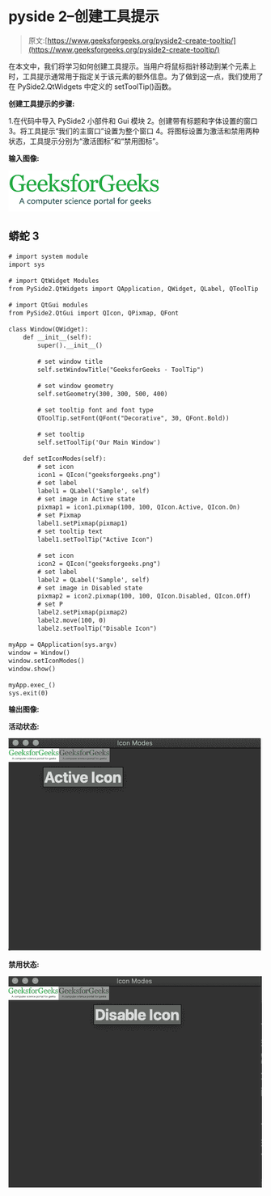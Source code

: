 # pyside 2–创建工具提示

> 原文:[https://www.geeksforgeeks.org/pyside2-create-tooltip/](https://www.geeksforgeeks.org/pyside2-create-tooltip/)

在本文中，我们将学习如何创建工具提示。当用户将鼠标指针移动到某个元素上时，工具提示通常用于指定关于该元素的额外信息。为了做到这一点，我们使用了在 PySide2.QtWidgets 中定义的 setToolTip()函数。

**创建工具提示的步骤:**

1.在代码中导入 PySide2 小部件和 Gui 模块
2。创建带有标题和字体设置的窗口
3。将工具提示“我们的主窗口”设置为整个窗口
4。将图标设置为激活和禁用两种状态，工具提示分别为“激活图标”和“禁用图标”。

**输入图像:**

![](img/977caa51c795da84ed72c4789e056ce2.png)

## 蟒蛇 3

```
# import system module
import sys

# import QtWidget Modules
from PySide2.QtWidgets import QApplication, QWidget, QLabel, QToolTip

# import QtGui modules
from PySide2.QtGui import QIcon, QPixmap, QFont

class Window(QWidget):
    def __init__(self):
        super().__init__()

        # set window title
        self.setWindowTitle("GeeksforGeeks - ToolTip")

        # set window geometry 
        self.setGeometry(300, 300, 500, 400)

        # set tooltip font and font type
        QToolTip.setFont(QFont("Decorative", 30, QFont.Bold))

        # set tooltip
        self.setToolTip('Our Main Window')

    def setIconModes(self):
        # set icon 
        icon1 = QIcon("geeksforgeeks.png")
        # set label 
        label1 = QLabel('Sample', self)
        # set image in Active state
        pixmap1 = icon1.pixmap(100, 100, QIcon.Active, QIcon.On)
        # set Pixmap
        label1.setPixmap(pixmap1)
        # set tooltip text
        label1.setToolTip("Active Icon")

        # set icon 
        icon2 = QIcon("geeksforgeeks.png")
        # set label
        label2 = QLabel('Sample', self)
        # set image in Disabled state
        pixmap2 = icon2.pixmap(100, 100, QIcon.Disabled, QIcon.Off)
        # set P
        label2.setPixmap(pixmap2)
        label2.move(100, 0)
        label2.setToolTip("Disable Icon")

myApp = QApplication(sys.argv)
window = Window()
window.setIconModes()
window.show()

myApp.exec_()
sys.exit(0)
```

**输出图像:**

**活动状态:**

![](img/3cfe43ac7311cd0c67db89403e893489.png)

**禁用状态:**

![](img/42e1c4f9537ac58e2969e3e274678963.png)